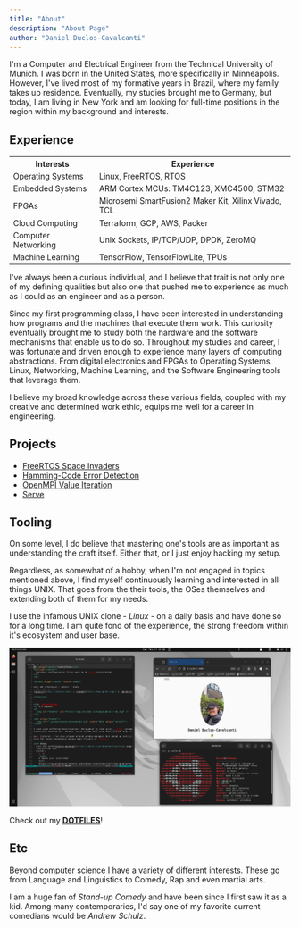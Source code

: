 ```yaml
---
title: "About"
description: "About Page"
author: "Daniel Duclos-Cavalcanti"
---
```


I'm a Computer and Electrical Engineer from the Technical University of Munich. I was born in the United States, more specifically in Minneapolis. However, I've lived most of my formative years in Brazil, where my family takes up residence. Eventually, my studies brought me to Germany, but today, I am living in New York and am looking for full-time positions in the region within my background and interests.

## Experience

<div id="experience_table">
<table>
    <tr>
        <th>Interests</th>
        <th>Experience</th>
    </tr>
    <tr>
        <td>Operating Systems</td>
        <td>Linux, FreeRTOS, RTOS</td>
    </tr>
    <tr>
    <td>Embedded Systems</td>
    <td>ARM Cortex MCUs: TM4C123, XMC4500, STM32 </td>
    </tr>
    <tr>
    <td>FPGAs</td>
    <td>Microsemi SmartFusion2 Maker Kit, Xilinx Vivado, TCL</td>
    </tr>
    <tr>
    <td>Cloud Computing</td>
    <td>
        Terraform, GCP, AWS, Packer
    </td>
    </tr>
    <tr>
    <td>Computer Networking</td>
    <td>
        Unix Sockets, IP/TCP/UDP, DPDK, ZeroMQ
    </td>
    </tr>
    <tr>
    <td>Machine Learning</td>
    <td>
        TensorFlow, TensorFlowLite, TPUs
    </td>
    </tr>
</table>
</div>

I've always been a curious individual, and I believe that trait is not only one of my defining qualities but also one that pushed me to experience as much as I could as an engineer and as a person. 

Since my first programming class, I have been interested in understanding how programs and the machines that execute them work. This curiosity eventually brought me to study both the hardware and the software mechanisms that enable us to do so. Throughout my studies and career, I was fortunate and driven enough to experience many layers of computing abstractions. From digital electronics and FPGAs to Operating Systems, Linux, Networking, Machine Learning, and the Software Engineering tools that leverage them.

I believe my broad knowledge across these various fields, coupled with my creative and determined work ethic, equips me well for a career in engineering.

## Projects

- [FreeRTOS Space Invaders](https://github.com/duclos-cavalcanti/FreeRTOS-SpaceInvaders)
- [Hamming-Code Error Detection](https://github.com/duclos-cavalcanti/microsemi-error-detection)
- [OpenMPI Value Iteration](https://github.com/duclos-cavalcanti/Open-MPI-ValueIteration)
- [Serve](https://github.com/duclos-cavalcanti/serve)

## Tooling

On some level, I do believe that mastering one's tools are as important as understanding 
the craft itself. Either that, or I just enjoy hacking my setup.

Regardless, as somewhat of a hobby, when I'm not engaged in topics mentioned above, I find myself continuously learning and interested in all things UNIX. That goes from the their tools, the OSes themselves and 
extending both of them for my needs. 

I use the infamous UNIX clone - _Linux_ - on a daily basis and have done so for a long time. I am quite fond of the experience, the strong freedom within it's ecosystem and user base.

![](/data/images/screen.png)

Check out my [__DOTFILES__](https://www.github.com/duclos-cavalcanti/dotfiles)!

## Etc

Beyond computer science I have a variety of different interests. These go from Language and Linguistics to Comedy, Rap and even martial arts.

I am a huge fan of *Stand-up Comedy* and have been since I first saw it as a kid. Among many contemporaries, I'd say one of my favorite current comedians would be *Andrew Schulz*.

